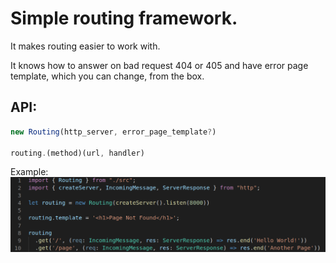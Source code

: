 # Simple routing framework.

It makes routing easier to work with.

It knows how to answer on bad request 404 or 405 and have error page template, which you can change, from the box.

## API:
```js
new Routing(http_server, error_page_template?)

routing.(method)(url, handler)
```

Example:
![example](example.png)

